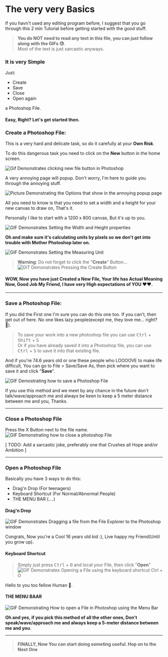 # The very very Basics
If you havn't used any editing program before, I suggest that you go through this 2 min Tutorial before getting started with the good stuff.

> **You do NOT need to read any text in this file, you can just follow along with the GIFs 😓**.  
Most of the text is just sarcastic anyways.
### It is very Simple
Just: 
* Create
* Save  
* Close
* Open again

a Photoshop File. 
#### Easy, Right? Let's get started then.
### Create a Photoshop File:
This is a very hard and delicate task, so do it carefully at your **Own Risk**.

To do this dangerous task you need to click on the **New** button in the home screen.

![Gif Demonstrates clicking new file button in Photoshop](<../assets/Tutorial/Open, Save and Close.md/Photoshop - New File.gif>)

A very annoying page will popup. Don't worry, I'm here to guide you through the annoying stuff.

![Picture Demonstrating the Options that show in the annoying popup page](<../assets/Tutorial/Open, Save and Close.md/Photoshop - New File Options.png>)  

All you need to know is that you need to set a width and a height for your new canvas to draw on, That's it.

Personally I like to start with a 1200 x 800 canvas, But it's up to you.


![GIF Demonstrates Setting the Width and Height properties](<../assets/Tutorial/Open, Save and Close.md/Photoshop - Set Canvase Width and Height.gif>)

**Oh and make sure it's calculating units by pixels so we don't get into trouble with Mother Photoshop later on.**

![GIF Demonstrates Setting the Measuring Unit](<../assets/Tutorial/Open, Save and Close.md/Photoshop - Set Canvase Measuring Unit.gif>)


> **Warning**: Do not forget to click the "**Create**" Button...
![GIT Demonstrates Pressing the Create Button](<../assets/Tutorial/Open, Save and Close.md/Photoshop - Press Create File Button.gif>)


#### WOW, Now you have just Created a New File, Your life has Actual Meaning Now, Good Job My Friend, I have very High expectations of YOU ❤❤.

___

### Save a Photoshop File:
If you did the First one I'm sure you can do this one too. If you can't, then get out of here. No one likes lazy people(except me, they love me... right? 🥺).

> To save your work into a new photoshop file you can use <kbd>Ctrl</kbd> + <kbd>Shift</kbd> + <kbd>S</kbd>  
Or if you have already saved it into a Photoshop file, you can use <kbd>Ctrl</kbd> + <kbd>S</kbd> to save it into that existing file.

And if you're 74.6 years old or one these people who LOOOOVE to make life difficult, You can go to File > Save/Save As, then pick where you want to save it and click "**Save**".

![GIF Demostrating how to save a Photoshop File](<../assets/Tutorial/Open, Save and Close.md/Photoshop - Save a File.gif>)

If you use this method and we meet by any chance in the future don't talk/wave/approach me and always be keen to keep a 5 meter distance between me and you, Thanks.  

___

### Close a Photoshop File
Press the X Button next to the file name.
![GIF Demonstrating how to close a photoshop File](<../assets/Tutorial/Open, Save and Close.md/Photoshop - Close a File.gif>)

[ TODO: Add a sarcastic joke, preferably one that Crushes all Hope and/or Ambition ]

___

### Open a Photoshop File

Basically you have 3 ways to do this:
* Drag'n Drop (For teenagers)
* Keyboard Shortcut (For Normal/Abnormal People)
* THE MENU BAR (....)

#### Drag'n Drop
![GIF Demonstrates Dragging a file from the File Explorer to the Photoshop window](<../assets/Tutorial/Open, Save and Close.md/Photoshop - Open File, Drag and Drop.gif>)

Congrats, Now you're a Cool 16 years old kid :), Live happy my Friend(Until you grow up).

#### Keyboard Shortcut
> Simply just press <kbd>Ctrl</kbd> + <kbd>O</kbd> and local your File, then click "**Open**"
![GIF Demonstrates Opening a File using the keyboard shortcut Ctrl + O](<../assets/Tutorial/Open, Save and Close.md/Photoshop - Open File, Keyboard Shortcut.gif>)

Hello to you too fellow Human 🥳.


#### THE MENU BAAR
![GIF Demonstrating How to open a File in Photoshop using the Menu Bar](<../assets/Tutorial/Open, Save and Close.md/Photoshop - Open File, The Menu Bar.gif>)

**Oh and yes, if you pick this method of all the other ones, Don't speak/wave/approach me and always keep a 5-meter distance between me and you**.

___

> #### FINALLY, Now You can start doing someting useful. Hop on to the Next One